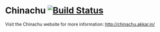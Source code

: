 Chinachu [![Build Status](https://secure.travis-ci.org/kanreisa/Chinachu.png)](http://travis-ci.org/kanreisa/Chinachu)
========

Visit the Chinachu website for more information: <http://chinachu.akkar.in/>
